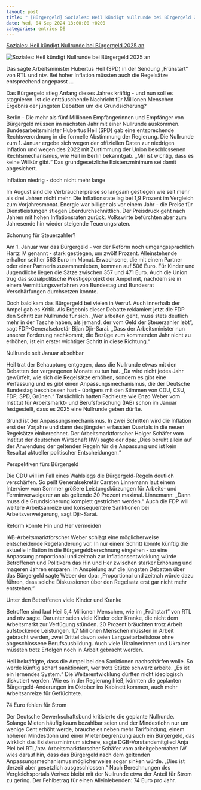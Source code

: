 ```yaml
---
layout: post
title: " [Bürgergeld] Soziales: Heil kündigt Nullrunde bei Bürgergeld 2025 an"
date: Wed, 04 Sep 2024 13:00:00 +0200
categories: entries DE
---
```

[Soziales: Heil kündigt Nullrunde bei Bürgergeld 2025 an](https://www.mz.de/deutschland-und-welt/deutschland/heil-kundigt-nullrunde-bei-burgergeld-2025-an-3910281)

![Soziales: Heil kündigt Nullrunde bei Bürgergeld 2025 an](https://bmg-images.forward-publishing.io/2024/09/04/b129c44d-9e3a-4f95-a453-25723ef25d0f.jpeg?rect=0%2C79%2C2048%2C1152&w=1024)

Das sagte Arbeitsminister Hubertus Heil (SPD) in der Sendung „Frühstart“ von RTL und ntv. Bei hoher Inflation müssten auch die Regelsätze entsprechend angepasst ...

Das Bürgergeld stieg Anfang dieses Jahres kräftig - und nun soll es stagnieren. Ist die enttäuschende Nachricht für Millionen Menschen Ergebnis der jüngsten Debatten um die Grundsicherung?

Berlin - Die mehr als fünf Millionen Empfängerinnen und Empfänger von Bürgergeld müssen im nächsten Jahr mit einer Nullrunde auskommen. Bundesarbeitsminister Hubertus Heil (SPD) gab eine entsprechende Rechtsverordnung in die formelle Abstimmung der Regierung. Die Nullrunde zum 1. Januar ergebe sich wegen der offiziellen Daten zur niedrigen Inflation und wegen des 2022 mit Zustimmung der Union beschlossenen Rechtsmechanismus, wie Heil in Berlin bekanntgab. „Mir ist wichtig, dass es keine Willkür gibt.“ Das grundgesetzliche Existenzminimum sei damit abgesichert.

Inflation niedrig - doch nicht mehr lange

Im August sind die Verbraucherpreise so langsam gestiegen wie seit mehr als drei Jahren nicht mehr. Die Inflationsrate lag bei 1,9 Prozent im Vergleich zum Vorjahresmonat. Energie war billiger als vor einem Jahr - die Preise für Dienstleistungen stiegen überdurchschnittlich. Der Preisdruck geht nach Jahren mit hohen Inflationsraten zurück. Volkswirte befürchten aber zum Jahresende hin wieder steigende Teuerungsraten.

Schonung für Steuerzahler?

Am 1. Januar war das Bürgergeld - vor der Reform noch umgangssprachlich Hartz IV genannt - stark gestiegen, um zwölf Prozent. Alleinstehende erhalten seither 563 Euro im Monat. Erwachsene, die mit einem Partner oder einer Partnerin zusammenleben, kommen auf 506 Euro. Für Kinder und Jugendliche liegen die Sätze zwischen 357 und 471 Euro. Auch die Union trug das sozialpolitische Prestigeprojekt der Ampel mit, nachdem sie in einem Vermittlungsverfahren von Bundestag und Bundesrat Verschärfungen durchsetzen konnte.

Doch bald kam das Bürgergeld bei vielen in Verruf. Auch innerhalb der Ampel gab es Kritik. Als Ergebnis dieser Debatte reklamiert jetzt die FDP den Schritt zur Nullrunde für sich. „Wer arbeiten geht, muss stets deutlich mehr in der Tasche haben, als jemand, der vom Geld der Steuerzahler lebt“, sagt FDP-Generalsekretär Bijan Djir-Sarai. „Dass der Arbeitsminister nun unserer Forderung nachkommt, die Bezüge zum kommenden Jahr nicht zu erhöhen, ist ein erster wichtiger Schritt in diese Richtung.“

Nullrunde seit Januar absehbar

Heil trat der Behauptung entgegen, dass die Nullrunde etwas mit den Debatten der vergangenen Monate zu tun hat. „Da wird nicht jedes Jahr gewürfelt, wie sich die Regelsätze erhöhen, sondern es gibt eine Verfassung und es gibt einen Anpassungsmechanismus, die der Deutsche Bundestag beschlossen hart - übrigens mit den Stimmen von CDU, CSU, FDP, SPD, Grünen.“ Tatsächlich hatten Fachleute wie Enzo Weber vom Institut für Arbeitsmarkt- und Berufsforschung (IAB) schon im Januar festgestellt, dass es 2025 eine Nullrunde geben dürfte.

Grund ist der Anpassungsmechanismus. In zwei Schritten wird die Inflation erst der Vorjahre und dann des jüngsten erfassten Quartals in die neuen Regelsätze einberechnet. Der Arbeitsmarktforscher Holger Schäfer vom Institut der deutschen Wirtschaft (IW) sagte der dpa: „Dies beruht allein auf der Anwendung der geltenden Regeln für die Anpassung und ist kein Resultat aktueller politischer Entscheidungen.“

Perspektiven fürs Bürgergeld

Die CDU will im Fall eines Wahlsiegs die Bürgergeld-Regeln deutlich verschärfen. So peilt Generalsekretär Carsten Linnemann laut einem Interview vom Sommer größere Leistungskürzungen für Arbeits- und Terminverweigerer an als geltende 30 Prozent maximal. Linnemann: „Dann muss die Grundsicherung komplett gestrichen werden.“ Auch die FDP will weitere Arbeitsanreize und konsequentere Sanktionen bei Arbeitsverweigerung, sagt Djir-Sarai.

Reform könnte Hin und Her vermeiden

IAB-Arbeitsmarktforscher Weber schlägt eine möglicherweise entscheidende Regeländerung vor. In nur einem Schritt könnte künftig die aktuelle Inflation in die Bürgergeldberechnung eingehen - so eine Anpassung proportional und zeitnah zur Inflationsentwicklung würde Betroffenen und Politikern das Hin und Her zwischen starker Erhöhung und mageren Jahren ersparen. In Anspielung auf die jüngsten Debatten über das Bürgergeld sagte Weber der dpa: „Proportional und zeitnah würde dazu führen, dass solche Diskussionen über den Regelsatz erst gar nicht mehr entstehen.“

Unter den Betroffenen viele Kinder und Kranke

Betroffen sind laut Heil 5,4 Millionen Menschen, wie im „Frühstart“ von RTL und ntv sagte. Darunter seien viele Kinder oder Kranke, die nicht dem Arbeitsmarkt zur Verfügung stünden. 20 Prozent bräuchten trotz Arbeit aufstockende Leistungen. 1,7 Millionen Menschen müssten in Arbeit gebracht werden, zwei Drittel davon seien Langzeitarbeitslose ohne abgeschlossene Berufsausbildung. Auch viele Ukrainerinnen und Ukrainer müssten trotz Erfolgen noch in Arbeit gebracht werden.

Heil bekräftigte, dass die Ampel bei den Sanktionen nachschärfen wolle. So werde künftig scharf sanktioniert, wer trotz Stütze schwarz arbeite. „Es ist ein lernendes System.“ Die Weiterentwicklung dürften nicht ideologisch diskutiert werden. Wie es in der Regierung hieß, könnten die geplanten Bürgergeld-Änderungen im Oktober ins Kabinett kommen, auch mehr Arbeitsanreize für Geflüchtete.

74 Euro fehlen für Strom

Der Deutsche Gewerkschaftsbund kritisierte die geplante Nullrunde. Solange Mieten häufig kaum bezahlbar seien und der Mindestlohn nur um wenige Cent erhöht werde, brauche es neben mehr Tarifbindung, einem höheren Mindestlohn und einer Mietenbegrenzung auch ein Bürgergeld, das wirklich das Existenzminimum sichere, sagte DGB-Vorstandsmitglied Anja Piel bei RTL/ntv. Arbeitsmarktforscher Schäfer vom arbeitgebernahen IW wies darauf hin, dass das Bürgergeld nach dem geltenden Anpassungsmechanismus möglicherweise sogar sinken würde. „Dies ist derzeit aber gesetzlich ausgeschlossen.“ Nach Berechnungen des Vergleichsportals Verivox bleibt mit der Nullrunde etwa der Anteil für Strom zu gering. Der Fehlbetrag für einen Alleinlebenden: 74 Euro pro Jahr.

